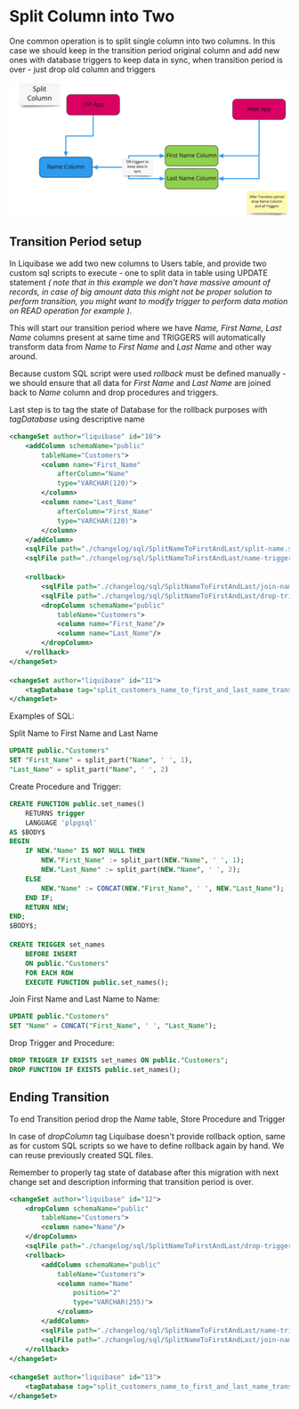 # Split Column into Two 

One common operation is to split single column into two columns. In this case we should keep in the transition period original column and add new ones with database triggers to keep data in sync, when transition period is over - just drop old column and triggers

![](../DocImages/Split%20Column.jpg)

## Transition Period setup

In Liquibase we add two new columns to Users table, and provide two custom sql scripts to execute - one to split data in table using UPDATE statement *( note that in this example we don't have massive amount of records, in case of big amount data this might not be proper solution to perform transition, you might want to modify trigger to perform data motion on READ operation for example ).*

This will start our transition period where we have *Name, First Name, Last Name* columns present at same time and TRIGGERS will automatically transform data from *Name* to *First Name* and *Last Name* and other way around.

Because custom SQL script were used *rollback* must be defined manually - we should ensure that all data for *First Name* and *Last Name* are joined back to *Name* column and drop procedures and triggers.

Last step is to tag the state of Database for the rollback purposes with *tagDatabase* using descriptive name 

```xml
<changeSet author="liquibase" id="10">
    <addColumn schemaName="public"
        tableName="Customers">
        <column name="First_Name"
            afterColumn="Name"
            type="VARCHAR(120)">
        </column>
        <column name="Last_Name"
            afterColumn="First_Name"
            type="VARCHAR(120)">
        </column>
    </addColumn>
    <sqlFile path="./changelog/sql/SplitNameToFirstAndLast/split-name.sql"/>
    <sqlFile path="./changelog/sql/SplitNameToFirstAndLast/name-trigger.sql" splitStatements="false"/>

    <rollback>
        <sqlFile path="./changelog/sql/SplitNameToFirstAndLast/join-name.sql"/>
        <sqlFile path="./changelog/sql/SplitNameToFirstAndLast/drop-trigger.sql" splitStatements="false"/>
        <dropColumn schemaName="public"
            tableName="Customers">
            <column name="First_Name"/>
            <column name="Last_Name"/>
        </dropColumn>
    </rollback>
</changeSet>

<changeSet author="liquibase" id="11">
    <tagDatabase tag="split_customers_name_to_first_and_last_name_transition_start"/>
</changeSet>
```

Examples of SQL:

Split Name to First Name and Last Name

```sql
UPDATE public."Customers"
SET "First_Name" = split_part("Name", ' ', 1),
"Last_Name" = split_part("Name", ' ', 2)
```

Create Procedure and Trigger:

```sql
CREATE FUNCTION public.set_names()
    RETURNS trigger
    LANGUAGE 'plpgsql'
AS $BODY$
BEGIN
    IF NEW."Name" IS NOT NULL THEN
        NEW."First_Name" := split_part(NEW."Name", ' ', 1);
        NEW."Last_Name" := split_part(NEW."Name", ' ', 2);
    ELSE
        NEW."Name" := CONCAT(NEW."First_Name", ' ', NEW."Last_Name");
    END IF;
    RETURN NEW;
END;
$BODY$;

CREATE TRIGGER set_names
    BEFORE INSERT
    ON public."Customers"
    FOR EACH ROW
    EXECUTE FUNCTION public.set_names();
```

Join First Name and Last Name to Name:

```sql
UPDATE public."Customers"
SET "Name" = CONCAT("First_Name", ' ', "Last_Name");
```

Drop Trigger and Procedure:

```sql
DROP TRIGGER IF EXISTS set_names ON public."Customers";
DROP FUNCTION IF EXISTS public.set_names();
```

## Ending Transition

To end Transition period drop the *Name* table, Store Procedure and Trigger

In case of *dropColumn* tag Liquibase doesn't provide rollback option, same as for custom SQL scripts so we have to define rollback again by hand. We can reuse previously created SQL files.

Remember to properly tag state of database after this migration with next change set and description informing that transition period is over.

```xml
<changeSet author="liquibase" id="12">
    <dropColumn schemaName="public"
        tableName="Customers">
        <column name="Name"/>
    </dropColumn>
    <sqlFile path="./changelog/sql/SplitNameToFirstAndLast/drop-trigger.sql" splitStatements="false"/>
    <rollback>
        <addColumn schemaName="public"
            tableName="Customers">
            <column name="Name"
                position="2"
                type="VARCHAR(255)">
            </column>
        </addColumn>
        <sqlFile path="./changelog/sql/SplitNameToFirstAndLast/name-trigger.sql" splitStatements="false"/>
        <sqlFile path="./changelog/sql/SplitNameToFirstAndLast/join-name.sql"/>
    </rollback>
</changeSet>

<changeSet author="liquibase" id="13">
    <tagDatabase tag="split_customers_name_to_first_and_last_name_transition_end"/>
</changeSet>
```